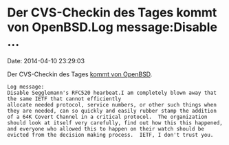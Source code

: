 Der CVS-Checkin des Tages kommt von OpenBSD.Log message:Disable \...
====================================================================

Date: 2014-04-10 23:29:03

Der CVS-Checkin des Tages [kommt von
OpenBSD](http://www.openbsd.org/cgi-bin/cvsweb/src/lib/libssl/ssl/Makefile?rev=1.29;content-type=text%2Fx-cvsweb-markup).

    Log message:
    Disable Segglemann's RFC520 hearbeat.I am completely blown away that the same IETF that cannot efficiently
    allocate needed protocol, service numbers, or other such things when
    they are needed, can so quickly and easily rubber stamp the addition
    of a 64K Covert Channel in a critical protocol.  The organization
    should look at itself very carefully, find out how this this happened,
    and everyone who allowed this to happen on their watch should be
    evicted from the decision making process.  IETF, I don't trust you.

